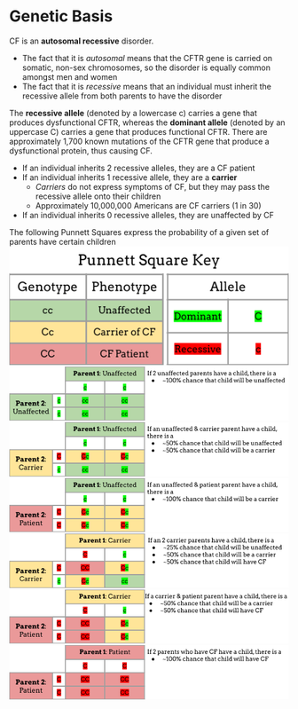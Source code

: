 # Genetic Basis

CF is an **autosomal recessive** disorder.
*   The fact that it is _autosomal_ means that the CFTR gene is carried on somatic, non-sex chromosomes, so the disorder is equally common amongst men and women
*   The fact that it is _recessive_ means that an individual must inherit the recessive allele from both parents to have the disorder

The **recessive allele** (denoted by a lowercase c) carries a gene that produces dysfunctional CFTR, whereas the **dominant allele** (denoted by an uppercase C) carries a gene that produces functional CFTR. There are approximately 1,700 known mutations of the CFTR gene that produce a dysfunctional protein, thus causing CF.
- If an individual inherits 2 recessive alleles, they are a CF patient
- If an individual inherits 1 recessive allele, they are a **carrier**
  - _Carriers_ do not express symptoms of CF, but they may pass the recessive allele onto their children
  - Approximately 10,000,000 Americans are CF carriers (1 in 30)
- If an individual inherits 0 recessive alleles, they are unaffected by CF

The following Punnett Squares express the probability of a given set of parents have certain children
![Punnett Square Key](img/key.png)
![Unaffected & Unaffected Cross](img/Unaffected_Unaffected.png)
![Unaffected & Carrier Cross](img/Unaffected_Carrier.png)
![Unaffected & Patient Cross](img/Unaffected_Patient.png)
![Carrier & Carrier Cross](img/Carrier_Carrier.png)
![Carrier & Patient Cross](img/Carrier_Patient.png)
![Patient & Patient Cross](img/Patient_Patient.png)
